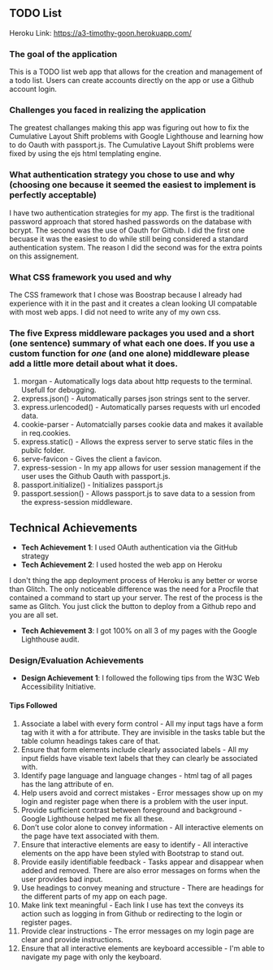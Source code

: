 ## TODO List

Heroku Link: https://a3-timothy-goon.herokuapp.com/

### The goal of the application
This is a TODO list web app that allows for the creation and management of a todo list. Users can create accounts directly on the app or use a Github account login.

### Challenges you faced in realizing the application
The greatest challanges making this app was figuring out how to fix the Cumulative Layout Shift problems with Google Lighthouse and learning how to do Oauth with passport.js.
The Cumulative Layout Shift problems were fixed by using the ejs html templating engine.

### What authentication strategy you chose to use and why (choosing one because it seemed the easiest to implement is perfectly acceptable)
I have two authentication strategies for my app. The first is the traditional password approach that stored hashed passwords on the database with bcrypt. The second was the use of Oauth for Github. I did the first one becuase it was the easiest to do while still being considered a standard authentication system. The reason I did the second was for the extra points on this assignement.

### What CSS framework you used and why
The CSS framework that I chose was Boostrap because I already had experience with it in the past and it creates a clean looking UI compatable with most web apps. I did not need to write any of my own css.

### The five Express middleware packages you used and a short (one sentence) summary of what each one does. If you use a custom function for *one* (and one alone) middleware please add a little more detail about what it does.
1. morgan - Automatically logs data about http requests to the terminal. Usefull for debugging.
2. express.json() - Automatically parses json strings sent to the server.
3. express.urlencoded() - Automatically parses requests with url encoded data.
4. cookie-parser - Automatcially parses cookie data and makes it available in req.cookies.
5. express.static() - Allows the express server to serve static files in the pubilc folder.
6. serve-favicon - Gives the client a favicon.
7. express-session - In my app allows for user session management if the user uses the Github Oauth with passport.js.
8. passport.initialize() - Initializes passport.js
9. passport.session() - Allows passport.js to save data to a session from the express-session middleware.

## Technical Achievements
- **Tech Achievement 1**: I used OAuth authentication via the GitHub strategy
- **Tech Achievement 2**: I used hosted the web app on Heroku

I don't thing the app deployment process of Heroku is any better or worse than Glitch. The only noticeable difference was the need for a Procfile that contained a command to start up your server. The rest of the process is the same as Glitch. You just click the button to deploy from a Github repo and you are all set.

- **Tech Achievement 3**: I got 100% on all 3 of my pages with the Google Lighthouse audit.

### Design/Evaluation Achievements
- **Design Achievement 1**: I followed the following tips from the W3C Web Accessibility Initiative.

#### Tips Followed

1. Associate a label with every form control - All my input tags have a form tag with it with a for attribute. They are invisible in the tasks table but the table column headings takes care of that.
2. Ensure that form elements include clearly associated labels - All my input fields have visable text labels that they can clearly be associated with.
3. Identify page language and language changes - html tag of all pages has the lang attribute of en.
4. Help users avoid and correct mistakes - Error messages show up on my login and register page when there is a problem with the user input.
5. Provide sufficient contrast between foreground and background - Google Lighthouse helped me fix all these.
6. Don’t use color alone to convey information - All interactive elements on the page have text associated with them.
7. Ensure that interactive elements are easy to identify - All interactive elements on the app have been styled with Bootstrap to stand out.
8. Provide easily identifiable feedback - Tasks appear and disappear when added and removed. There are also error messages on forms when the user provides bad input.
9. Use headings to convey meaning and structure -  There are headings for the different parts of my app on each page.
10. Make link text meaningful - Each link I use has text the conveys its action such as logging in from Github or redirecting to the login or register pages.
11. Provide clear instructions - The error messages on my login page are clear and provide instructions.
12. Ensure that all interactive elements are keyboard accessible - I'm able to navigate my page with only the keyboard.
